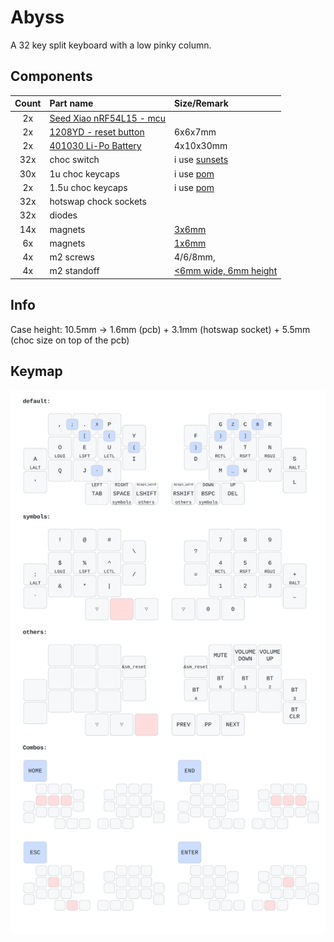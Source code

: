 # Abyss

A 32 key split keyboard with a low pinky column.

## Components

| Count | Part name        | Size/Remark |
| :---: | :--------------  | :------ |
|   2x  | [Seed Xiao nRF54L15 - mcu](https://www.seeedstudio.com/XIAO-nRF54L15-p-6493.html) | |
|   2x  | [1208YD - reset button](https://fr.aliexpress.com/item/1005003938985112.html?spm=a2g0o.order_list.order_list_main.5.21ef1802F8o6h5&gatewayAdapt=glo2fra) | 6x6x7mm |
|   2x  | [401030 Li-Po Battery](https://www.ebay.com/itm/171812433827) | 4x10x30mm |
|  32x  | choc switch | i use [sunsets](https://lowprokb.ca/products/sunset-tactile-choc-switches) |
|  30x  | 1u choc keycaps | i use [pom](https://splitkb.com/products/moergo-pom-mbk-profile-keycaps?variant=42898367152387) |
|   2x  | 1.5u choc keycaps | i use [pom](https://splitkb.com/products/moergo-pom-mbk-profile-keycaps?variant=42898363121923) |
|  32x  | hotswap chock sockets | |
|  32x  | diodes | |
|  14x  | magnets | [3x6mm](https://fr.aliexpress.com/item/1005009749865836.html?spm=a2g0o.productlist.main.4.8f495a87hERO5z&aem_p4p_detail=2025090200253513397462527170450001691232&algo_pvid=d669c3cc-aed3-4bd4-ba88-e64dcd74e6d6&algo_exp_id=d669c3cc-aed3-4bd4-ba88-e64dcd74e6d6-3&pdp_ext_f=%7B%22order%22%3A%22203%22%2C%22eval%22%3A%221%22%7D&pdp_npi=6%40dis%21EUR%211.89%211.99%21%21%2115.43%2116.23%21%40211b80c217567979355886011e4c82%2112000050041297762%21sea%21FR%216456897154%21X%211%210%21n_tag%3A-29911%3Bd%3Ac0ddd88%3Bm03_new_user%3A-29895%3BpisId%3A5000000182983472&curPageLogUid=o4PrJKXV8h5n&utparam-url=scene%3Asearch%7Cquery_from%3A%7Cx_object_id%3A1005009749865836%7C_p_origin_prod%3A&search_p4p_id=2025090200253513397462527170450001691232_2) |
|   6x  | magnets | [1x6mm](https://www.aliexpress.us/item/3256809531283174.html?spm=a2g0o.productlist.main.4.40ba51212c0Deo&aem_p4p_detail=202509010522466451792268114080006371275&algo_pvid=7e6d70c3-9fac-491e-ad4b-6f626d5bf2e2&algo_exp_id=7e6d70c3-9fac-491e-ad4b-6f626d5bf2e2-3&pdp_ext_f=%7B%22order%22%3A%221%22%2C%22eval%22%3A%221%22%7D&pdp_npi=6%40dis%21USD%214.46%213.21%21%21%214.46%213.21%21%402103868817567293667515955e9050%2112000049939869309%21sea%21US%210%21ABX%211%210%21n_tag%3A-29910%3Bd%3A8c8b81cd%3Bm03_new_user%3A-29895&curPageLogUid=1SsSuJ8YjbqV&utparam-url=scene%3Asearch%7Cquery_from%3A%7Cx_object_id%3A1005009717597926%7C_p_origin_prod%3A&search_p4p_id=202509010522466451792268114080006371275_1) |
|   4x  | m2 screws | 4/6/8mm, |
|   4x  | m2 standoff | [<6mm wide, 6mm height](https://www.aliexpress.us/item/3256804230166399.html?spm=a2g0o.productlist.main.6.3a56Op21Op215V&algo_pvid=0788da77-fa40-49b3-9d72-f4cf68a2b90f&algo_exp_id=0788da77-fa40-49b3-9d72-f4cf68a2b90f-5&pdp_ext_f=%7B%22order%22%3A%22229%22%2C%22eval%22%3A%221%22%7D&pdp_npi=6%40dis%21USD%212.35%210.99%21%21%212.35%210.99%21%40211b655217567292930196247e11b4%2112000029108517137%21sea%21US%210%21ABX%211%210%21n_tag%3A-29910%3Bd%3A8c8b81cd%3Bm03_new_user%3A-29895%3BpisId%3A5000000174221208&curPageLogUid=uw39hgxJul2o&utparam-url=scene%3Asearch%7Cquery_from%3A%7Cx_object_id%3A1005004416481151%7C_p_origin_prod%3A#nav-description)|

## Info

Case height: 10.5mm -> 1.6mm (pcb) + 3.1mm (hotswap socket) + 5.5mm (choc size on top of the pcb)

## Keymap

![keymap](./draw/keymap.svg)
